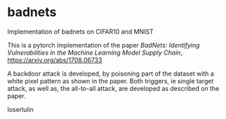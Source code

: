 # badnets
Implementation of badnets on CIFAR10 and MNIST

This is a pytorch implementation of the paper *BadNets: Identifying Vulnerabilities in the Machine Learning Model Supply Chain*, https://arxiv.org/abs/1708.06733

A backdoor attack is developed, by poisoning part of the dataset with a white pixel pattern as shown in the paper. Both triggers, ie single target attack, as well as, the all-to-all attack, are developed as described on the paper.

loserlulin



